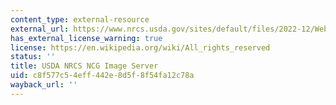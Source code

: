 ```yaml
---
content_type: external-resource
external_url: https://www.nrcs.usda.gov/sites/default/files/2022-12/Web%20Map%20Services.pdf
has_external_license_warning: true
license: https://en.wikipedia.org/wiki/All_rights_reserved
status: ''
title: USDA NRCS NCG Image Server
uid: c8f577c5-4eff-442e-8d5f-8f54fa12c78a
wayback_url: ''
---
```

